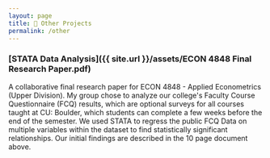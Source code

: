```yaml
---
layout: page
title: 🦦 Other Projects
permalink: /other
---
```


### [STATA Data Analysis]({{ site.url }}/assets/ECON 4848 Final Research Paper.pdf)
A collaborative final research paper for ECON 4848 - Applied Econometrics (Upper Division).
My group chose to analyze our college's Faculty Course Questionnaire (FCQ) results, which are optional surveys for all courses taught at CU: Boulder, which students can complete a few weeks before the end of the semester. We used STATA to regress the public FCQ Data on multiple variables within the dataset to find statistically significant relationships. Our initial findings are described in the 10 page document above.
